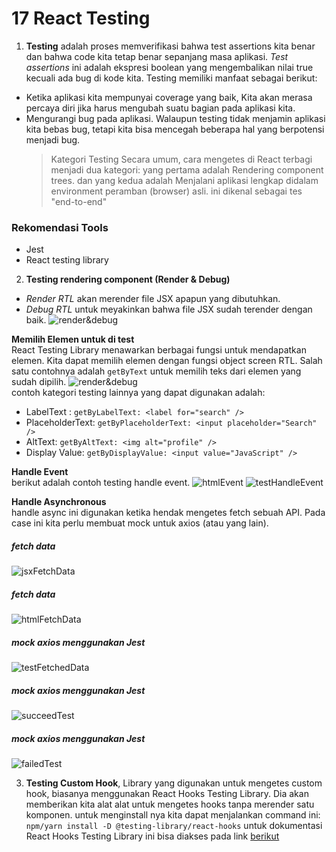 # 17 React Testing

1. **Testing** adalah proses memverifikasi bahwa test assertions kita benar dan bahwa code kita tetap benar sepanjang masa aplikasi. _Test assertions_ ini adalah ekspresi boolean yang mengembalikan nilai true kecuali ada bug di kode kita. Testing memiliki manfaat sebagai berikut:

- Ketika aplikasi kita mempunyai coverage yang baik, Kita akan merasa percaya diri jika harus mengubah suatu bagian pada aplikasi kita.
- Mengurangi bug pada aplikasi. Walaupun testing tidak menjamin aplikasi kita bebas bug, tetapi kita bisa mencegah beberapa hal yang berpotensi menjadi bug.<br/>
  > Kategori Testing
  > Secara umum, cara mengetes di React terbagi menjadi dua kategori: yang pertama adalah Rendering component trees. dan yang kedua adalah Menjalani aplikasi lengkap didalam environment peramban (browser) asli. ini dikenal sebagai tes "end-to-end"

### Rekomendasi Tools

- Jest
- React testing library

2. **Testing rendering component (Render & Debug)**

- _Render RTL_ akan merender file JSX apapun yang dibutuhkan.
- _Debug RTL_ untuk meyakinkan bahwa file JSX sudah terender dengan baik.
  ![render&debug](./screenshot/additionalScreenshots/render&debug.png)<br/>

**Memilih Elemen untuk di test**<br/>
React Testing Library menawarkan berbagai fungsi untuk mendapatkan elemen. Kita dapat memilih elemen dengan fungsi object screen RTL. Salah satu contohnya adalah `getByText` untuk memilih teks dari elemen yang sudah dipilih.
![render&debug](./screenshot/additionalScreenshots/getByText.png)<br/>
contoh kategori testing lainnya yang dapat digunakan adalah:

- LabelText : `getByLabelText: <label for="search" />`
- PlaceholderText: `getByPlaceholderText: <input placeholder="Search" />`
- AltText: `getByAltText: <img alt="profile" />`
- Display Value: `getByDisplayValue: <input value="JavaScript" />`

**Handle Event**<br/>
berikut adalah contoh testing handle event.
![htmlEvent](./screenshot/additionalScreenshots/htmlEvent.png)
![testHandleEvent](./screenshot/additionalScreenshots/testHandleEvent.png)

**Handle Asynchronous**<br/>
handle async ini digunakan ketika hendak mengetes fetch sebuah API. Pada case ini kita perlu membuat mock untuk axios (atau yang lain).<br/>

##### fetch data <br/>

![jsxFetchData](./screenshot/additionalScreenshots/jsxFetchData.png)<br/>

##### fetch data <br/>

![htmlFetchData](./screenshot/additionalScreenshots/htmlFetchData.png)<br/>

##### mock axios menggunakan Jest <br/>

![testFetchedData](./screenshot/additionalScreenshots/testFetchedData.png)<br/>

##### mock axios menggunakan Jest <br/>

![succeedTest](./screenshot/additionalScreenshots/succeedTest.png)<br/>

##### mock axios menggunakan Jest <br/>

![failedTest](./screenshot/additionalScreenshots/failedTest.png)<br/>

3. **Testing Custom Hook**, Library yang digunakan untuk mengetes custom hook, biasanya menggunakan React Hooks Testing Library. Dia akan memberikan kita alat alat untuk mengetes hooks tanpa merender satu komponen. untuk menginstall nya kita dapat menjalankan command ini: `npm/yarn install -D @testing-library/react-hooks` untuk dokumentasi React Hooks Testing Library ini bisa diakses pada link [berikut](https://www.react-hooks-testing-library.com)
